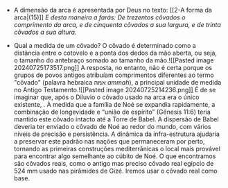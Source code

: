 - A dimensão da arca é apresentada por Deus no texto:
    [[2-A forma da arca|(15)]] *E desta maneira a farás: De trezentos côvados o comprimento da arca, e de cinquenta côvados a sua largura, e de trinta côvados a sua altura.*

- Qual a medida de um côvado?
    O côvado é determinado como a distância entre o cotovelo e a ponta dos dedos da mão aberta, ou seja, o tamanho do antebraço somado ao tamanho da mão.![[Pasted image 20240725173517.png]]
    A resposta, no entanto, não é certa porque os grupos de povos antigos atribuíam comprimentos diferentes ao termo "côvado" (palavra hebraica אמה _ammah_), a principal unidade de medida no Antigo Testamento.![[Pasted image 20240725214236.png]]
    É de se imaginar que, após o Diluvio o côvado usado na arca era o único existente, . À medida que a família de Noé se expandia rapidamente, a combinação de longevidade e “união de espírito” (Gênesis 11:6) teria mantido este côvado intacto até a Torre de Babel. A dispersão de Babel deveria ter enviado o côvado de Noé ao redor do mundo, com vários níveis de precisão e persistência. A dinâmica da infra-estrutura ajudaria a preservar este padrão nas nações que permaneceram por perto, tornando as primeiras construções mediterrânicas o local mais provável para encontrar algo semelhante ao cúbito de Noé. O que encontramos são côvados reais, como o antigo mas preciso côvado real egípcio de 524 mm usado nas pirâmides de Gizé.
    Iremos usar o côvado real como base.

